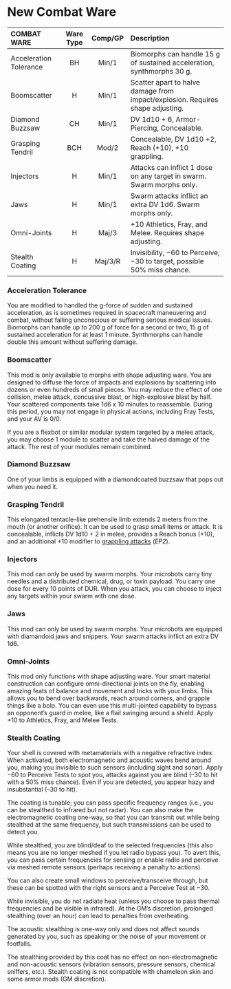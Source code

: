 # New Combat Ware

| COMBAT WARE            | Ware Type | Comp/<!-- CLEANED wbr -->GP | Description                                                                    |
| :--------------------- | :-------: | :----------: | :----------------------------------------------------------------------------- |
| Acceleration Tolerance |    BH     |    Min/1     | Biomorphs can handle 15 g of sustained acceleration, synthmorphs 30 g.         |
| Boomscatter            |     H     |    Min/1     | Scatter apart to halve damage from impact/explosion. Requires shape adjusting. |
| Diamond Buzzsaw        |    CH     |    Min/1     | DV 1d10 + 6, Armor-Piercing, Concealable.                                      |
| Grasping Tendril       |    BCH    |    Mod/2     | Concealable, DV 1d10 +2, Reach (+10), +10 grappling.                           |
| Injectors              |     H     |    Min/1     | Attacks can inflict 1 dose on any target in swarm. Swarm morphs only.          |
| Jaws                   |     H     |    Min/1     | Swarm attacks inflict an extra DV 1d6. Swarm morphs only.                      |
| Omni-Joints            |     H     |    Maj/3     | +10 Athletics, Fray, and Melee. Requires shape adjusting.                      |
| Stealth Coating        |     H     |   Maj/3/R    | Invisibility, −60 to Perceive, −30 to target, possible 50% miss chance.        |

### Acceleration Tolerance

You are modified to handled the g-force of sudden and sustained acceleration, as is sometimes required in spacecraft maneuvering and combat, without falling unconscious or suffering serious medical issues. Biomorphs can handle up to 200 g of force for a second or two, 15 g of sustained acceleration for at least 1 minute. Synthmorphs can handle double this amount without suffering damage.

### Boomscatter

This mod is only available to morphs with shape adjusting ware. You are designed to diffuse the force of impacts and explosions by scattering into dozens or even hundreds of small pieces. You may reduce the effect of one collision, melee attack, concussive blast, or high-explosive blast by half. Your scattered components take 1d6 x 10 minutes to reassemble. During this period, you may not engage in physical actions, including Fray Tests, and your AV is 0/0.

If you are a flexbot or similar modular system targeted by a melee attack, you may choose 1 module to scatter and take the halved damage of the attack. The rest of your modules remain combined.

### Diamond Buzzsaw

One of your limbs is equipped with a diamondcoated buzzsaw that pops out when you need it.

### Grasping Tendril

This elongated tentacle-like prehensile limb extends 2 meters from the mouth (or another orifice). It can be used to grasp small items or attack. It is concealable, inflicts DV 1d10 + 2 in melee, provides a Reach bonus (+10), and an additional +10 modifier to [grappling attacks](../../../12/02-melee-combat.md#grappling) (_EP2_).

### Injectors

This mod can only be used by swarm morphs. Your microbots carry tiny needles and a distributed chemical, drug, or toxin payload. You carry one dose for every 10 points of DUR. When you attack, you can choose to inject any targets within your swarm with one dose.

### Jaws

This mod can only be used by swarm morphs. Your microbots are equipped with diamandoid jaws and snippers. Your swarm attacks inflict an extra DV 1d6.

### Omni-Joints

This mod only functions with shape adjusting ware. Your smart material construction can configure omni-directional joints on the fly, enabling amazing feats of balance and movement and tricks with your limbs. This allows you to bend over backwards, reach around corners, and grapple things like a bolo. You can even use this multi-jointed capability to bypass an opponent’s guard in melee, like a flail swinging around a shield. Apply +10 to Athletics, Fray, and Melee Tests.

### Stealth Coating

Your shell is covered with metamaterials with a negative refractive index. When activated, both electromagnetic and acoustic waves bend around you, making you invisible to such sensors (including sight and sonar). Apply −60 to Perceive Tests to spot you, attacks against you are blind (–30 to hit with a 50% miss chance). Even if you are detected, you appear hazy and insubstantial (–30 to hit).

The coating is tunable; you can pass specific frequency ranges (i.e., you can be stealthed to infrared but not radar). You can also make the electromagnetic coating one-way, so that you can transmit out while being stealthed at the same frequency, but such transmissions can be used to detect you.

While stealthed, you are blind/deaf to the selected frequencies (this also means you are no longer meshed if you let radio bypass you). To avert this, you can pass certain frequencies for sensing or enable radio and perceive via meshed remote sensors (perhaps receiving a penalty to actions).

You can also create small windows to perceive/transceive through, but these can be spotted with the right sensors and a Perceive Test at −30.

While invisible, you do not radiate heat (unless you choose to pass thermal frequencies and be visible in infrared). At the GM’s discretion, prolonged stealthing (over an hour) can lead to penalties from overheating.

The acoustic stealthing is one-way only and does not affect sounds generated by you, such as speaking or the noise of your movement or footfalls.

The stealthing provided by this coat has no effect on non-electromagnetic and non-acoustic sensors (vibration sensors, pressure sensors, chemical sniffers, etc.). Stealth coating is not compatible with chameleon skin and some armor mods (GM discretion).
